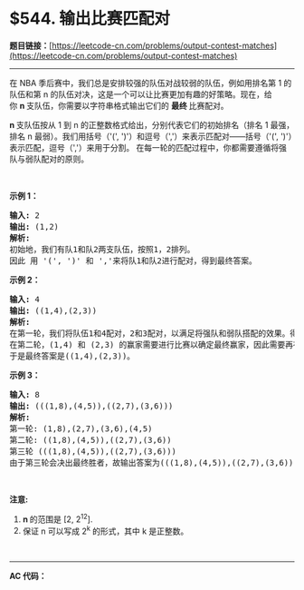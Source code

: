 # $544. 输出比赛匹配对

**题目链接：**[https://leetcode-cn.com/problems/output-contest-matches](https://leetcode-cn.com/problems/output-contest-matches)

---

<div class="content__1Y2H">
 <div class="notranslate">
  <p>在 NBA 季后赛中，我们总是安排较强的队伍对战较弱的队伍，例如用排名第 1 的队伍和第 n 的队伍对决，这是一个可以让比赛更加有趣的好策略。现在，给你&nbsp;<strong>n&nbsp;</strong>支队伍，你需要以字符串格式输出它们的&nbsp;<strong>最终&nbsp;</strong>比赛配对。</p> 
  <p><strong>n </strong>支队伍按从 1 到 n 的正整数格式给出，分别代表它们的初始排名（排名 1 最强，排名 n 最弱）。我们用括号（'(', ')'）和逗号（','）来表示匹配对——括号（'(', ')'）表示匹配，逗号（','）来用于分割。&nbsp;在每一轮的匹配过程中，你都需要遵循将强队与弱队配对的原则。</p> 
  <p>&nbsp;</p> 
  <p><strong>示例 1：</strong></p> 
  <pre class="language-text"><strong>输入:</strong> 2
<strong>输出:</strong> (1,2)
<strong>解析:</strong> 
初始地，我们有队1和队2两支队伍，按照1，2排列。
因此 用 '(', ')' 和 ','来将队1和队2进行配对，得到最终答案。
</pre> 
  <p><strong>示例 2：</strong></p> 
  <pre class="language-text"><strong>输入:</strong> 4
<strong>输出:</strong> ((1,4),(2,3))
<strong>解析:</strong> 
在第一轮，我们将队伍1和4配对，2和3配对，以满足将强队和弱队搭配的效果。得到(1,4),(2,3).
在第二轮，(1,4) 和 (2,3) 的赢家需要进行比赛以确定最终赢家，因此需要再在外面加一层括号。
于是最终答案是((1,4),(2,3))。
</pre> 
  <p><strong>示例 3：</strong></p> 
  <pre class="language-text"><strong>输入:</strong> 8
<strong>输出:</strong> (((1,8),(4,5)),((2,7),(3,6)))
<strong>解析:</strong> 
第一轮: (1,8),(2,7),(3,6),(4,5)
第二轮: ((1,8),(4,5)),((2,7),(3,6))
第三轮 (((1,8),(4,5)),((2,7),(3,6)))
由于第三轮会决出最终胜者，故输出答案为(((1,8),(4,5)),((2,7),(3,6)))。
</pre> 
  <p>&nbsp;</p> 
  <p><strong>注意:</strong></p> 
  <ol> 
   <li><strong>n&nbsp;</strong>的范围是&nbsp;[2, 2<sup>12</sup>].</li> 
   <li>保证 n 可以写成&nbsp;2<sup>k</sup>&nbsp;的形式，其中 k 是正整数。</li> 
  </ol> 
  <p>&nbsp;</p> 
 </div>
</div>

---

**AC 代码：**

```java

```